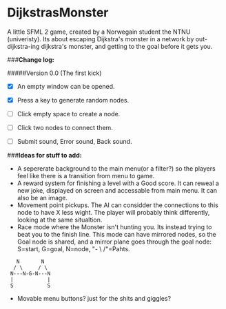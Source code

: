 # **DijkstrasMonster**
A little SFML 2 game, created by a Norwegain student the NTNU (univeristy). Its about escaping Dijkstra's monster in a network by out-dijkstra-ing dijkstra's monster, and getting to the goal before it gets you.


###**Change log:**

#####Version 0.0		(The first kick)

- [x] An empty window can be opened.
- [x] Press a key to generate random nodes.
- [ ] Click empty space to create a node.
- [ ] Click two nodes to connect them.
- [ ] Submit sound, Error sound, Back sound.

 





###**Ideas for stuff to add:**

- A sepererate background to the main menu(or a filter?) so the players feel like there is a transition from menu to game.
- A reward system for finishing a level with a Good score.
It can reweal a new joke, displayed on screen and accessable from main menu. It can also be an image.
- Movement point pickups. The AI can considder the connections to this node to have X less wight. 
The player will probably think differently, looking at the same situaltion.
- Race mode where the Monster isn't hunting you. Its instead trying to beat you to the finish line. This mode can have mirrored nodes, so the Goal node is shared, and a mirror plane goes through the goal node: S=start, G=goal, N=node, "- \ /"=Pahts.
```
   N       N
  / \     / \
 N---N-G-N---N
 |           |
 S      	 S
```
 - Movable menu buttons? just for the shits and giggles?
